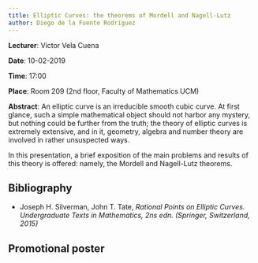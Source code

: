 ```yaml
---
title: Elliptic Curves: the theorems of Mordell and Nagell-Lutz
author: Diego de la Fuente Rodríguez
---
```

**Lecturer**: Víctor Vela Cuena

**Date**: 10-02-2019

**Time**: 17:00

**Place**: Room 209 (2nd floor, Faculty of Mathematics UCM)

**Abstract**: An elliptic curve is an irreducible smooth cubic curve. At first glance, such a simple mathematical object should not
harbor any mystery, but nothing could be further from the truth; the theory of elliptic curves is extremely extensive, and in it, 
geometry, algebra and number theory are involved in rather unsuspected ways.

In this presentation, a brief exposition of the main problems and results of this theory is offered: namely, the Mordell and 
Nagell-Lutz theorems.

## Bibliography

* Joseph H. Silverman, John T. Tate, *Rational Points on Elliptic Curves. Undergraduate Texts in Mathematics, 2ns edn. 
(Springer, Switzerland, 2015)*

## Promotional poster

